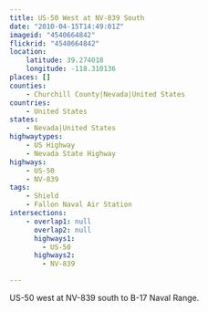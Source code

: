 ```yaml
---
title: US-50 West at NV-839 South
date: "2010-04-15T14:49:01Z"
imageid: "4540664842"
flickrid: "4540664842"
location:
    latitude: 39.274018
    longitude: -118.310136
places: []
counties:
    - Churchill County|Nevada|United States
countries:
    - United States
states:
    - Nevada|United States
highwaytypes:
    - US Highway
    - Nevada State Highway
highways:
    - US-50
    - NV-839
tags:
    - Shield
    - Fallon Naval Air Station
intersections:
    - overlap1: null
      overlap2: null
      highways1:
        - US-50
      highways2:
        - NV-839

---
```

US-50 west at NV-839 south to B-17 Naval Range.